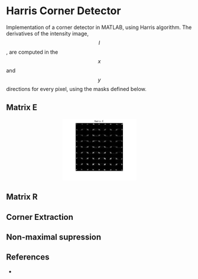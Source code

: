 # Harris Corner Detector

Implementation of a corner detector in MATLAB, using Harris algorithm. The derivatives of the intensity image, $$I$$, are computed in the $$x$$ and $$y$$ directions for every pixel, using the masks defined below.



## Matrix E


<p align="center">
  <img src="/img/E_matrix.png" width="200px">
</p>

## Matrix R


## Corner Extraction 

## Non-maximal supression

## References

- 
